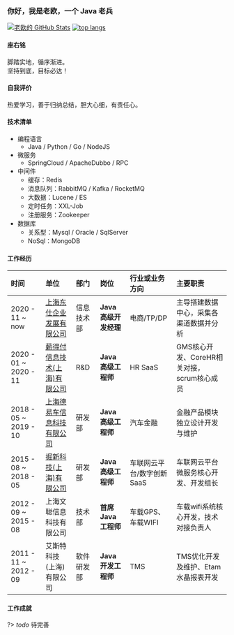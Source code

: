 ### 你好，我是老欧，一个 Java 老兵 <!-- {docsify-ignore} -->
[![老欧的 GitHub Stats](https://github-readme-stats.vercel.app/api?username=bruceouyang&count_private=true&show_icons=true&bg_color=30,e96443,904e95&title_color=fff&text_color=ffffff&hide=contribs)](https://github.com/bruceouyang)
[![top langs](https://github-readme-stats.vercel.app/api/top-langs/?username=bruceouyang&layout=compact)](https://github-readme-stats.vercel.app/api/top-langs/?username=bruceouyang&layout=compact)

#### 座右铭
脚踏实地，循序渐进。  
坚持到底，目标必达！

#### 自我评价
热爱学习，善于归纳总结，胆大心细，有责任心。

#### 技术清单
* 编程语言
    * Java / Python / Go / NodeJS
* 微服务
    * SpringCloud / ApacheDubbo / RPC
* 中间件
    * 缓存：Redis
    * 消息队列：RabbitMQ / Kafka / RocketMQ
    * 大数据：Lucene / ES
    * 定时任务：XXL-Job
    * 注册服务：Zookeeper
* 数据库
    * 关系型：Mysql / Oracle / SqlServer
    * NoSql：MongoDB

#### 工作经历
时间 | 单位 | 部门 | 岗位 | 行业或业务方向 | 主要职责
:- | :- | :- | :- | :- | :-
2020 - 11 ~ now | [上海东仕企业发展有限公司](https://www.dongsgroup.com/) | 信息技术部 | **Java高级开发经理** | 电商/TP/DP | 主导搭建数据中心，采集各渠道数据并分析 
2020 - 01 ~ 2020 - 11 | [薪得付信息技术(上海)有限公司](https://www.cdpgroupltd.com/) | R&D | **Java高级工程师** | HR SaaS | GMS核心开发、CoreHR相关对接，scrum核心成员
2018 - 05 ~ 2019 - 10 | [上海德易车信息科技有限公司](http://deyiche.com/) | 研发部 | **Java高级工程师** | 汽车金融 | 金融产品模块独立设计开发与维护
2015 - 08 ~ 2018 - 05 | [掘新科技(上海)有限公司](https://www.innoventcorp.com/) | 研发部 | **Java高级工程师** | 车联网云平台/数字创新SaaS | 车联网云平台微服务核心开发、开发组长
2012 - 09 ~ 2015 - 08 | 上海文聪信息科技有限公司 | 技术部 | **首席Java工程师** | 车载GPS、车载WIFI | 车载wifi系统核心开发，技术对接负责人
2011 - 11 ~ 2012 - 09 | 艾斯特科技(上海)有限公司 | 软件研发部 | **Java开发工程师** | TMS | TMS优化开发及维护、Etam水晶报表开发

#### 工作成就
?> _todo_ 待完善 
